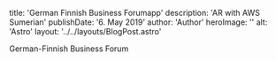 title: 'German Finnish Business Forumapp' description: 'AR with AWS Sumerian' publishDate: '6. May 2019' author: 'Author' heroImage: '' alt: 'Astro' layout: '../../layouts/BlogPost.astro'

German-Finnish Business Forum